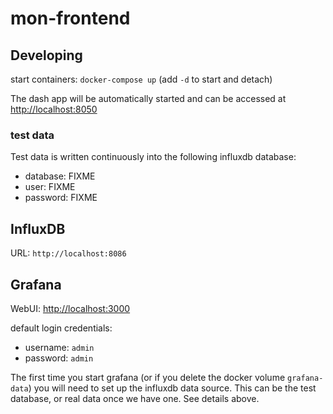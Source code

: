 # mon-frontend

## Developing

start containers:
`docker-compose up`
(add `-d` to start and detach)

The dash app will be automatically started and can be accessed at [http://localhost:8050](http://localhost:8050)

### test data

Test data is written continuously into the following influxdb database:

- database: FIXME
- user: FIXME
- password: FIXME

## InfluxDB

URL: `http://localhost:8086`

## Grafana

WebUI: [http://localhost:3000](http://localhost:3000)

default login credentials:

- username: `admin`
- password: `admin`

The first time you start grafana (or if you delete the docker volume `grafana-data`) you will need to set up the influxdb data source. This can be the test database, or real data once we have one. See details above.

